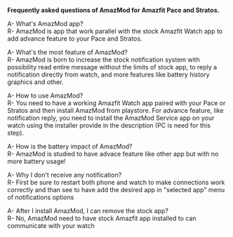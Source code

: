 **Frequently asked questions of AmazMod for Amazfit Pace and Stratos.**

A- What's AmazMod app?  
R- AmazMod is  app that work parallel with the stock Amazfit Watch app to add advance feature to your Pace and Stratos.

A- What's the most feature of AmazMod?  
R- AmazMod is born to increase the stock notification system with possibility read entire message without the limits of stock app, to reply a notification directly from watch, and more features like battery history graphics and other.

A- How to use AmazMod?  
R- You need to have a working Amazfit Watch app paired with your Pace or Stratos and then install AmazMod from playstore. For advance feature, like notification reply, you need to install the AmazMod Service app on your watch using the installer provide in the description (PC is need for this step).

A- How is the battery impact of AmazMod?  
R- AmazMod is studied to have advace feature like other app but with no more battery usage!

A- Why I don't receive any notification?  
R- First be sure to restart both phone and watch to make connections work correctly and than see to have add the desired app in "selected app" menu of notifications options

A- After I install AmazMod, I can remove the stock app?  
R- No, AmazMod need to have stock Amazfit app installed to can communicate with your watch